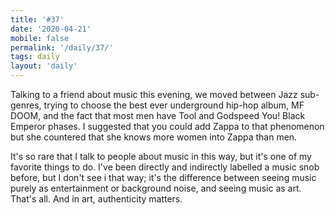 ```yaml
---
title: '#37'
date: '2020-04-21'
mobile: false
permalink: '/daily/37/'
tags: daily
layout: 'daily'
---
```


Talking to a friend about music this evening, we moved between Jazz sub-genres, trying to choose the best ever underground hip-hop album, MF DOOM, and the fact that most men have Tool and Godspeed You! Black Emperor phases. I suggested that you could add Zappa to that phenomenon but she countered that she knows more women into Zappa than men.

It's so rare that I talk to people about music in this way, but it's one of my favorite things to do. I've been directly and indirectly labelled a music snob before, but I don't see i that way; it's the difference between seeing music purely as entertainment or background noise, and seeing music as art. That's all. And in art, authenticity matters.
